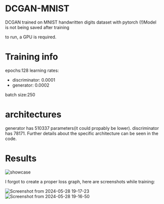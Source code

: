 # DCGAN-MNIST
DCGAN trained on MNIST handwritten digits dataset with pytorch
(!)Model is not being saved after training

to run, a GPU is required. 

# Training info
epochs:128
learning rates:
- discriminator: 0.0001
- generator: 0.0002

batch size:250
# architectures
generator has 510337 parameters(it could propably be lower). discriminator has 78171. Further details about the specific architecture can be seen in the code.

# Results

![showcase](https://github.com/thebrownfrog/DCGAN-MNIST/assets/158177659/085bbec7-15db-4610-8046-cf20261d26cb)

I forgot to create a proper loss graph, here are screenshots while training:

![Screenshot from 2024-05-28 19-17-23](https://github.com/thebrownfrog/DCGAN-MNIST/assets/158177659/90c6ab52-c731-4aa9-8183-00950875a75f)
![Screenshot from 2024-05-28 19-16-50](https://github.com/thebrownfrog/DCGAN-MNIST/assets/158177659/9fcd6d2a-a4ff-4c9e-bf9c-d2f2d1c4784b)
